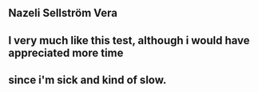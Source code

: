 ## Nazeli Sellström Vera
## I very much like this test, although i would have appreciated more time
## since i'm sick and kind of slow.
